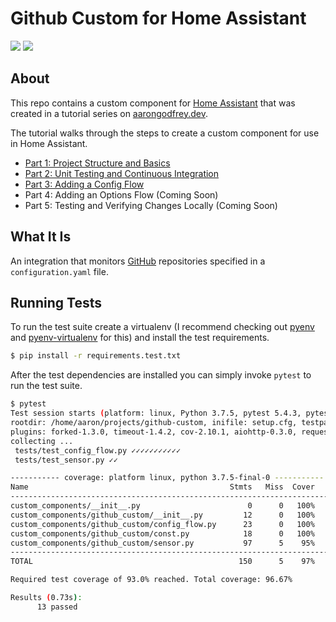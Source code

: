 # Github Custom for Home Assistant

[![](https://img.shields.io/github/license/boralyl/github-custom-component-tutorial?style=for-the-badge)](LICENSE)
[![](https://img.shields.io/github/workflow/status/boralyl/github-custom-component-tutorial/Python%20package?style=for-the-badge)](https://github.com/boralyl/github-custom-component-tutorial/actions)

## About

This repo contains a custom component for [Home Assistant](https://www.home-assistant.io) that was created in a tutorial series
on [aarongodfrey.dev](https://aarongodfrey.dev/home%20automation/building_a_home_assistant_custom_component_part_1/).

The tutorial walks through the steps to create a custom component for use in Home Assistant.

- [Part 1: Project Structure and Basics](https://aarongodfrey.dev/home%20automation/building_a_home_assistant_custom_component_part_1/)
- [Part 2: Unit Testing and Continuous Integration](https://aarongodfrey.dev/home%20automation/building_a_home_assistant_custom_component_part_2/)
- [Part 3: Adding a Config Flow](https://aarongodfrey.dev/home%20automation/building_a_home_assistant_custom_component_part_3/)
- Part 4: Adding an Options Flow (Coming Soon)
- Part 5: Testing and Verifying Changes Locally (Coming Soon)

## What It Is

An integration that monitors [GitHub](https://github.com/) repositories specified in a `configuration.yaml` file.

## Running Tests

To run the test suite create a virtualenv (I recommend checking out [pyenv](https://github.com/pyenv/pyenv) and [pyenv-virtualenv](https://github.com/pyenv/pyenv-virtualenv) for this) and install the test requirements.

```bash
$ pip install -r requirements.test.txt
```

After the test dependencies are installed you can simply invoke `pytest` to run
the test suite.

```bash
$ pytest
Test session starts (platform: linux, Python 3.7.5, pytest 5.4.3, pytest-sugar 0.9.4)
rootdir: /home/aaron/projects/github-custom, inifile: setup.cfg, testpaths: tests
plugins: forked-1.3.0, timeout-1.4.2, cov-2.10.1, aiohttp-0.3.0, requests-mock-1.8.0, xdist-2.1.0, sugar-0.9.4, test-groups-1.0.3, homeassistant-custom-component-0.0.20
collecting ...
 tests/test_config_flow.py ✓✓✓✓✓✓✓✓✓✓✓                                                                                                                                          85% ████████▌
 tests/test_sensor.py ✓✓                                                                                                                                                       100% ██████████

----------- coverage: platform linux, python 3.7.5-final-0 -----------
Name                                             Stmts   Miss  Cover   Missing
------------------------------------------------------------------------------
custom_components/__init__.py                        0      0   100%
custom_components/github_custom/__init__.py         12      0   100%
custom_components/github_custom/config_flow.py      23      0   100%
custom_components/github_custom/const.py            18      0   100%
custom_components/github_custom/sensor.py           97      5    95%   86-89, 121
------------------------------------------------------------------------------
TOTAL                                              150      5    97%

Required test coverage of 93.0% reached. Total coverage: 96.67%

Results (0.73s):
      13 passed
```
